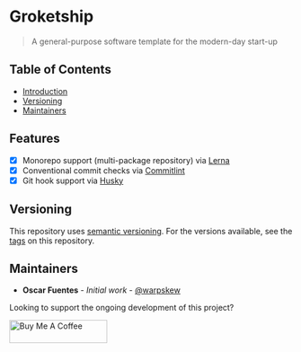 # Groketship

> A general-purpose software template for the modern-day start-up

## Table of Contents

- [Introduction](#introduction)
- [Versioning](#versioning)
- [Maintainers](#maintainers)

## Features

- [x] Monorepo support (multi-package repository) via [Lerna](https://lerna.js.org)
- [x] Conventional commit checks via [Commitlint](https://commitlint.js.org)
- [x] Git hook support via [Husky](https://typicode.github.io/husky)

## Versioning

This repository uses [semantic versioning](http://semver.org/). For the versions available, see the [tags](https://github.com/oscarafuentes/groketship/tags) on this repository.

## Maintainers

* **Oscar Fuentes** - *Initial work* - [@warpskew](https://github.com/warpskew)

Looking to support the ongoing development of this project?

<a href="https://www.buymeacoffee.com/warp_skew" target="_blank"><img src="https://cdn.buymeacoffee.com/buttons/default-orange.png" alt="Buy Me A Coffee" height="41" width="174"></a>